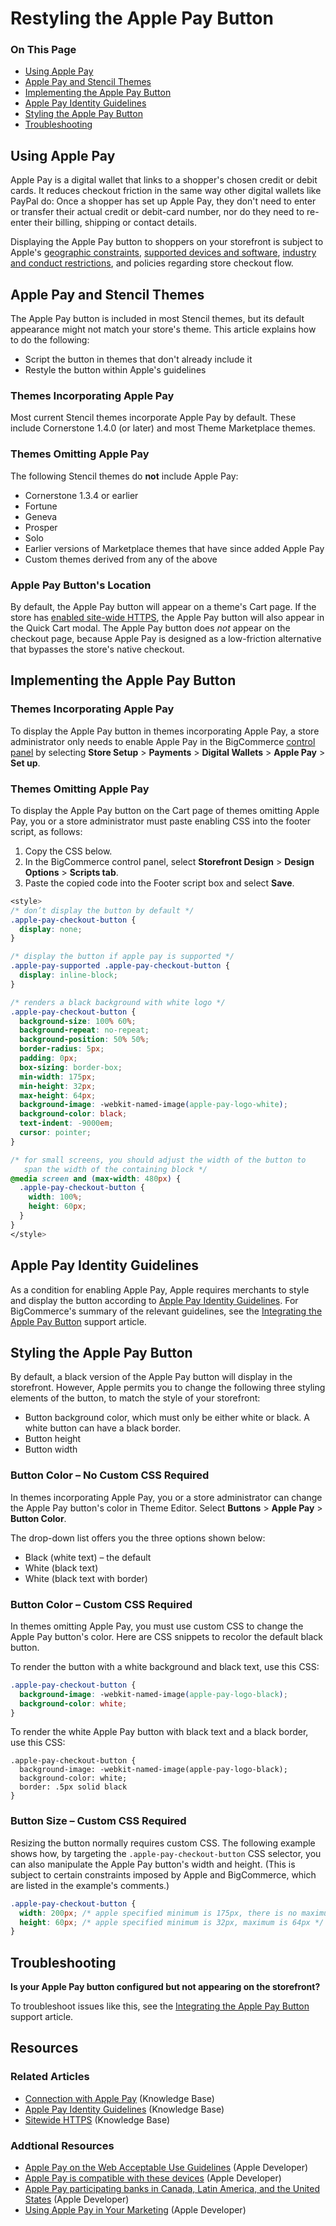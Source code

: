 <h1>Restyling the Apple Pay Button</h1>
<div class="otp" id="no-index">
	<h3> On This Page </h3>
	<ul>
		<li><a href="#restyling_using">Using Apple Pay</a></li>
    <li><a href="#restyling_apple">Apple Pay and Stencil Themes</a></li>
    <li><a href="#restyling_implementing">Implementing the Apple Pay Button</a></li>
    <li><a href="#restyling_apple-pay-identity">Apple Pay Identity Guidelines</a></li>
    <li><a href="#restyling_styling">Styling the Apple Pay Button</a></li>
    <li><a href="#restyling_troubleshooting">Troubleshooting</a></li>
	</ul>
</div>

<a href='#restyling_using' aria-hidden='true' class='block-anchor'  id='restyling_using'></a>

## Using Apple Pay

Apple Pay is a digital wallet that links to a shopper's chosen credit or debit cards. It reduces checkout friction in the same way other digital wallets like PayPal do: Once a shopper has set up Apple Pay, they don't need to enter or transfer their actual credit or debit-card number, nor do they need to re-enter their billing, shipping or contact details.

Displaying the Apple Pay button to shoppers on your storefront is subject to Apple's [geographic constraints](https://support.apple.com/en-us/HT204916), [supported devices and software](https://support.apple.com/en-us/KM207105), [industry and conduct restrictions](https://developer.apple.com/apple-pay/acceptable-use-guidelines-for-websites/), and policies regarding store checkout flow. 



<a href='#restyling_apple' aria-hidden='true' class='block-anchor'  id='restyling_apple'></a>

## Apple Pay and Stencil Themes

The Apple Pay button is included in most Stencil themes, but its default appearance might not match your store's theme. This article explains how to do the following:
* Script the button in themes that don't already include it
* Restyle the button within Apple's guidelines

### Themes Incorporating Apple Pay 

Most current Stencil themes incorporate Apple Pay by default. These include Cornerstone 1.4.0 (or later) and most Theme Marketplace themes. 

### Themes Omitting Apple Pay 

The following Stencil themes do **not** include Apple Pay:

* Cornerstone 1.3.4 or earlier
* Fortune
* Geneva
* Prosper
* Solo
* Earlier versions of Marketplace themes that have since added Apple Pay
* Custom themes derived from any of the above

### Apple Pay Button's Location 

By default, the Apple Pay button will appear on a theme's Cart page. If the store has [enabled site-wide HTTPS](https://support.bigcommerce.com/s/article/Site-Wide-HTTPS), the Apple Pay button will also appear in the Quick Cart modal. The Apple Pay button does _not_ appear on the checkout page, because Apple Pay is designed as a low-friction alternative that bypasses the store's native checkout.



<a href='#restyling_implementing' aria-hidden='true' class='block-anchor'  id='restyling_implementing'></a>

## Implementing the Apple Pay Button

### Themes Incorporating Apple Pay

To display the Apple Pay button in themes incorporating Apple Pay, a store administrator only needs to enable Apple Pay in the BigCommerce [control panel](https://support.bigcommerce.com/articles/Public/Connecting-with-Apple-Pay#setup) by selecting **Store Setup** > **Payments** > **Digital Wallets** > **Apple Pay** > **Set up**.

### Themes Omitting Apple Pay

To display the Apple Pay button on the Cart page of themes omitting Apple Pay, you or a store administrator must paste enabling CSS into the footer script, as follows: 

1. Copy the CSS below.
2. In the BigCommerce control panel, select **Storefront Design** > **Design Options** > **Scripts tab**.
3. Paste the copied code into the Footer script box and select **Save**.

<!--
title: "Themes Omitting Apple Pay CSS"
subtitle: ""
lineNumbers: true
-->

```css
<style>
/* don’t display the button by default */
.apple-pay-checkout-button {
  display: none;
}

/* display the button if apple pay is supported */
.apple-pay-supported .apple-pay-checkout-button {
  display: inline-block;
}

/* renders a black background with white logo */
.apple-pay-checkout-button {
  background-size: 100% 60%;
  background-repeat: no-repeat;
  background-position: 50% 50%;
  border-radius: 5px;
  padding: 0px;
  box-sizing: border-box;
  min-width: 175px;
  min-height: 32px;
  max-height: 64px;
  background-image: -webkit-named-image(apple-pay-logo-white);
  background-color: black;
  text-indent: -9000em;
  cursor: pointer;
}

/* for small screens, you should adjust the width of the button to
   span the width of the containing block */
@media screen and (max-width: 480px) {
  .apple-pay-checkout-button {
    width: 100%;
    height: 60px;
  }
}
</style>
```



<a href='#restyling_apple-pay-identity' aria-hidden='true' class='block-anchor'  id='restyling_apple-pay-identity'></a>

## Apple Pay Identity Guidelines

As a condition for enabling Apple Pay, Apple requires merchants to style and display the button according to [Apple Pay Identity Guidelines](https://developer.apple.com/apple-pay/Apple-Pay-Identity-Guidelines.pdf). For BigCommerce's summary of the relevant guidelines, see the [Integrating the Apple Pay Button](https://support.bigcommerce.com/articles/Public/Integrating-the-Apple-Pay-button/#guidelines) support article.



<a href='#restyling_styling' aria-hidden='true' class='block-anchor'  id='restyling_styling'></a>

## Styling the Apple Pay Button

By default, a black version of the Apple Pay button will display in the storefront. However, Apple permits you to change the following three styling elements of the button, to match the style of your storefront:

* Button background color, which must only be either white or black. A white button can have a black border.
* Button height
* Button width

### Button Color – No Custom CSS Required

In themes incorporating Apple Pay, you or a store administrator can change the Apple Pay button's color in Theme Editor. Select **Buttons** > **Apple Pay** > **Button Color**. 

The drop-down list offers you the three options shown below: 

* Black (white text) – the default
* White (black text)
* White (black text with border)

### Button Color – Custom CSS Required

In themes omitting Apple Pay, you must use custom CSS to change the Apple Pay button's color. Here are CSS snippets to recolor the default black button.

To render the button with a white background and black text, use this CSS:

<!--
title: "White background and black text"
subtitle: "Apple Pay button"
lineNumbers: true
-->

```css
.apple-pay-checkout-button {
  background-image: -webkit-named-image(apple-pay-logo-black);
  background-color: white;
}
```

To render the white Apple Pay button with black text and a black border, use this CSS:

<!--
title: "Black text and a black border"
subtitle: "Apple Pay button"
lineNumbers: true
-->

```
.apple-pay-checkout-button {
  background-image: -webkit-named-image(apple-pay-logo-black);
  background-color: white;
  border: .5px solid black
}
```


### Button Size – Custom CSS Required 

Resizing the button normally requires custom CSS. The following example shows how, by targeting the 
`.apple-pay-checkout-button` CSS selector, you can also manipulate the Apple Pay button's width and height. (This is subject to certain constraints imposed by Apple and BigCommerce, which are listed in the example's comments.)

<!--
title: "Button Size"
subtitle: "Apple Pay button"
lineNumbers: true
-->

```css
.apple-pay-checkout-button {
  width: 200px; /* apple specified minimum is 175px, there is no maximum */
  height: 60px; /* apple specified minimum is 32px, maximum is 64px */
}	
```



<a href='#restyling_troubleshooting' aria-hidden='true' class='block-anchor'  id='restyling_troubleshooting'></a>

## Troubleshooting

**Is your Apple Pay button configured but not appearing on the storefront?**

To troubleshoot issues like this, see the [Integrating the Apple Pay Button](https://support.bigcommerce.com/articles/Public/Integrating-the-Apple-Pay-button/#troubleshoot) support article.




## Resources

### Related Articles
* [Connection with Apple Pay](https://support.bigcommerce.com/s/article/Connecting-with-Apple-Pay) (Knowledge Base)
* [Apple Pay Identity Guidelines](https://support.bigcommerce.com/articles/Public/Integrating-the-Apple-Pay-button/#guidelines) (Knowledge Base)
* [Sitewide HTTPS](https://support.bigcommerce.com/s/article/Site-Wide-HTTPS) (Knowledge Base)

### Addtional Resources
* [Apple Pay on the Web Acceptable Use Guidelines](https://developer.apple.com/apple-pay/acceptable-use-guidelines-for-websites/) (Apple Developer)
* [Apple Pay is compatible with these devices](https://support.apple.com/en-us/HT208531) (Apple Developer)
* [Apple Pay participating banks in Canada, Latin America, and the United States](https://support.apple.com/en-us/HT204916) (Apple Developer)
* [Using Apple Pay in Your Marketing](https://developer.apple.com/apple-pay/marketing/) (Apple Developer)


